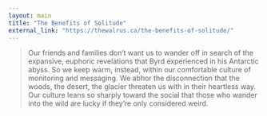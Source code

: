 ```yaml
---
layout: main
title: "The Benefits of Solitude"
external_link: "https://thewalrus.ca/the-benefits-of-solitude/"
---
```

> Our friends and families don’t want us to wander off in search of the expansive, euphoric revelations that Byrd experienced in his Antarctic abyss. So we keep warm, instead, within our comfortable culture of monitoring and messaging. We abhor the disconnection that the woods, the desert, the glacier threaten us with in their heartless way. Our culture leans so sharply toward the social that those who wander into the wild are lucky if they’re only considered weird.

